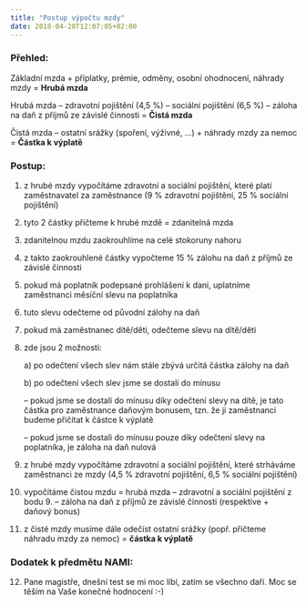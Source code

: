 ```yaml
---
title: "Postup výpočtu mzdy"
date: 2018-04-28T12:07:05+02:00
---
```


### Přehled:

Základní mzda + příplatky, prémie, odměny, osobní ohodnocení, náhrady mzdy = __Hrubá mzda__

Hrubá mzda – zdravotní pojištění (4,5 %) – sociální pojištění (6,5 %) – záloha na daň z příjmů ze závislé činnosti  = __Čistá mzda__

Čistá mzda – ostatní srážky (spoření, výživné, …) + náhrady mzdy za nemoc = __Částka k výplatě__

### Postup:

1. z hrubé mzdy vypočítáme zdravotní a sociální pojištění, které platí zaměstnavatel za zaměstnance (9 % zdravotní pojištění, 25 % sociální pojištění)

2. tyto 2 částky přičteme k hrubé mzdě = zdanitelná mzda

3. zdanitelnou mzdu zaokrouhlíme na celé stokoruny nahoru

4. z takto zaokrouhlené částky vypočteme 15 % zálohu na daň z příjmů ze závislé činnosti

5. pokud má poplatník podepsané prohlášení k dani, uplatníme zaměstnanci měsíční slevu na poplatníka

6. tuto slevu odečteme od původní zálohy na daň

7. pokud má zaměstnanec dítě/děti, odečteme slevu na dítě/děti

8. zde jsou 2 možnosti:

	a) po odečtení všech slev nám stále zbývá určitá částka zálohy na daň

	b) po odečtení všech slev jsme se dostali do mínusu

	– pokud jsme se dostali do mínusu díky odečtení slevy na dítě, je tato částka pro zaměstnance daňovým bonusem, tzn. že ji zaměstnanci budeme přičítat k částce k výplatě

	– pokud jsme se dostali do mínusu pouze díky odečtení slevy na poplatníka, je záloha na daň nulová

9. z hrubé mzdy vypočítáme zdravotní a sociální pojištění, které strháváme zaměstnanci ze mzdy (4,5 % zdravotní pojištění, 6,5 % sociální pojištění)

10. vypočítáme čistou mzdu = hrubá mzda – zdravotní a sociální pojištění z bodu 9. – záloha na daň z příjmů ze závislé činnosti (respektive + daňový bonus)

11. z čisté mzdy musíme dále odečíst ostatní srážky (popř. přičteme náhradu mzdy za nemoc) = __částka k výplatě__

### Dodatek k předmětu NAMI:
12. Pane magistře, dnešní test se mi moc líbí, zatím se všechno daří. Moc se těším na Vaše konečné hodnocení :-)